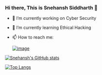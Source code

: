 ### Hi there, This is Snehansh Siddharth 👋 
- 🔭 I’m currently working on Cyber Security
- 🌱 I’m currently learning Ethical Hacking
- 📫 How to reach me: 


     [![image](https://img.shields.io/badge/LinkedIn-0077B5?style=for-the-badge&logo=linkedin&logoColor=white)](https://www.linkedin.com/in/snehansh03/)
     


[![Snehansh's GitHub stats](https://github-readme-stats.vercel.app/api?username=Snehansh03&show_icons=true&theme=radical)](https://github.com/Snehansh03/github-readme-stats)


[![Top Langs](https://github-readme-stats.vercel.app/api/top-langs/?username=Snehansh03&show_icons=true&theme=radical)](https://github.com/Snehansh03/github-readme-stats)

<!--
**Ssiddharth007/Ssiddharth007** is a ✨ _special_ ✨ repository because its `README.md` (this file) appears on your GitHub profile.

Here are some ideas to get you started:

- 🔭 I’m currently working on ...
- 🌱 I’m currently learning ...
- 👯 I’m looking to collaborate on ...
- 🤔 I’m looking for help with ...
- 💬 Ask me about ...
- 📫 How to reach me: ...
- 😄 Pronouns: ...
- ⚡ Fun fact: ...
-->
        
